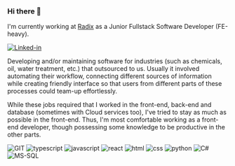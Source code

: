 ### Hi there 👋

I'm currently working at [Radix](https://www.radixeng.com.br/) as a Junior Fullstack Software Developer (FE-heavy).

[![Linked-in](https://img.shields.io/badge/LinkedIn-0077B5?style=for-the-badge&logo=linkedin&logoColor=white)](https://www.linkedin.com/in/joaomarcosbatistanascimento)

Developing and/or maintaining software for industries (such as chemicals, oil, water treatment, etc.) that outsourced to us. Usually it involved automating their workflow, connecting different sources of information while creating friendly interface so that users from different parts of these processes could team-up effortlessly.

While these jobs required that I worked in the front-end, back-end and database (sometimes with Cloud services too), I've tried to stay as much as possible in the front-end. Thus, I'm most comfortable working as a front-end developer, though possessing some knowledge to be productive in the other parts.

![GIT](https://img.shields.io/badge/GIT-E44C30?style=for-the-badge&logo=git&logoColor=white)
![typescript](https://img.shields.io/badge/TypeScript-3178C6?style=for-the-badge&logo=typescript&logoColor=white)
![javascript](https://img.shields.io/badge/JavaScript-323330?style=for-the-badge&logo=javascript&logoColor=F7DF1E)
![react](https://img.shields.io/badge/React-20232A?style=for-the-badge&logo=react&logoColor=61DAFB)
![html](https://img.shields.io/badge/HTML5-E34F26?style=for-the-badge&logo=html5&logoColor=white)
![css](https://img.shields.io/badge/CSS3-1572B6?style=for-the-badge&logo=css3&logoColor=white)
![python](https://img.shields.io/badge/Python-3776AB?style=for-the-badge&logo=python&logoColor=white)
![C#](https://img.shields.io/badge/C%23-239120?style=for-the-badge&logo=c-sharp&logoColor=white)
![MS-SQL](https://img.shields.io/badge/Microsoft%20SQL%20Server-CC2927?style=for-the-badge&logo=microsoft%20sql%20server&logoColor=white)
